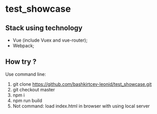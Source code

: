 # test_showcase

## Stack using technology

- Vue (include Vuex and vue-router);
- Webpack;

## How try ?

Use command line:

1. git clone https://github.com/bashkirtcev-leonid/test_showcase.git
2. git checkout master
3. npm i
4. npm run build
5. Not command: load index.html in browser with using local server